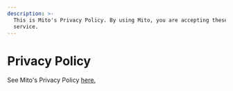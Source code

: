 ```yaml
---
description: >-
  This is Mito's Privacy Policy. By using Mito, you are accepting these terms of
  service.
---
```


# Privacy Policy

See Mito's Privacy Policy [here.](https://privacy.trymito.io/privacy-policy)

